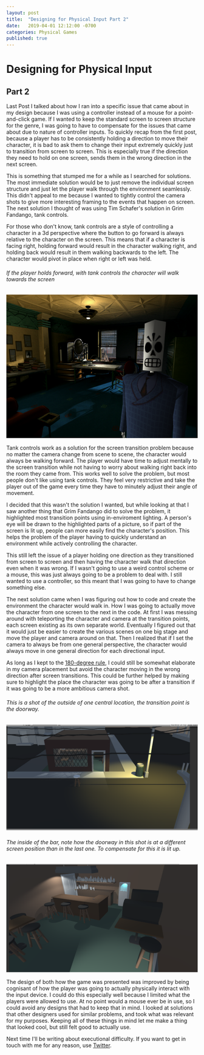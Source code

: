 ```yaml
---
layout: post
title:  "Designing for Physical Input Part 2"
date:   2019-04-01 12:12:00 -0700
categories: Physical Games
published: true
---
```

# Designing for Physical Input 
## Part 2

Last Post I talked about how I ran into a specific issue that came about in my design because I was using a controller instead of a mouse for a point-and-click game. If I wanted to keep the standard screen to screen structure for the genre, I was going to have to compensate for the issues that came about due to nature of controller inputs. To quickly recap from the first post, because a player has to be consistently holding a direction to move their character, it is bad to ask them to change their input extremely quickly just to transition from screen to screen. This is especially true if the direction they need to hold on one screen, sends them in the wrong direction in the next screen.

This is something that stumped me for a while as I searched for solutions. The most immediate solution would be to just remove the individual screen structure and just let the player walk through the environment seamlessly. This didn't appeal to me because I wanted to tightly control the camera shots to give more interesting framing to the events that happen on screen. The next solution I thought of was using Tim Schafer's solution in Grim Fandango, tank controls. 

For those who don't know, tank controls are a style of controlling a character in a 3d perspective where the button to go forward is always relative to the character on the screen. This means that if a character is facing right, holding forward would result in the character walking right, and holding back would result in them walking backwards to the left. The character would pivot in place when right or left was held. 

###### If the player holds forward, with tank controls the character will walk towards the screen
![grim](/_images/grim_fandango.png)

Tank controls work as a solution for the screen transition problem because no matter the camera change from scene to scene, the character would always be walking forward. The player would have time to adjust mentally to the screen transition while not having to worry about walking right back into the room they came from. This works well to solve the problem, but most people don't like using tank controls. They feel very restrictive and take the player out of the game every time they have to minutely adjust their angle of movement. 

I decided that this wasn't the solution I wanted, but while looking at that I saw another thing that Grim Fandango did to solve the problem, it highlighted most transition points using in-enviroment lighting. A person's eye will be drawn to the highlighted parts of a picture, so if part of the screen is lit up, people can more easily find the character's position. This helps the problem of the player having to quickly understand an environment while actively controlling the character.

This still left the issue of a player holding one direction as they transitioned from screen to screen and then having the character walk that direction even when it was wrong. If I wasn't going to use a weird control scheme or a mouse, this was just always going to be a problem to deal with. I still wanted to use a controller, so this meant that I was going to have to change something else.

The next solution came when I was figuring out how to code and create the environment the character would walk in. How I was going to actually move the character from one screen to the next in the code. At first I was messing around with teleporting the character and camera at the transition points, each screen existing as its own separate world. Eventually I figured out that it would just be easier to create the various scenes on one big stage and move the player and camera around on that. Then I realized that if I set the camera to always be from one general perspective, the character would always move in one general direction for each directional input.  

As long as I kept to the [180-degree rule][180], I could still be somewhat elaborate in my camera placement but avoid the character moving in the wrong direction after screen transitions. This could be further helped by making sure to highlight the place the character was going to be after a transition if it was going to be a more ambitious camera shot. 

###### This is a shot of the outside of one central location, the transition point is the doorway. 
![outside](/_images/bar_outside.png)

###### The inside of the bar, note how the doorway in this shot is at a different screen position than in the last one. To compensate for this it is lit up.
![inside](/_images/bar_inside.png)

The design of both how the game was presented was improved by being cognisant of how the player was going to actually physically interact with the input device. I could do this especially well because I limited what the players were allowed to use. At no point would a mouse ever be in use, so I could avoid any designs that had to keep that in mind. I looked at solutions that other designers used for similar problems, and took what was relevant for my purposes. Keeping all of these things in mind let me make a thing that looked cool, but still felt good to actually use.

Next time I'll be writing about executional difficulty. If you want to get in touch with me for any reason, use [Twitter][twitter].


[180]: https://en.wikipedia.org/wiki/180-degree_rule
[twitter]: https://www.twitter.com/jxvd